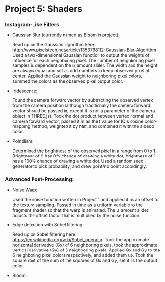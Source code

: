 
# Project 5: Shaders

### Instagram-Like Filters
- Gaussian Blur (currently named as Bloom in project):
    
    Read up on the Gaussian algorithm here: http://www.pixelstech.net/article/1353768112-Gaussian-Blur-Algorithm
    Used a two-dimensional Gaussian function to output the weights of influence for each neighboring pixel. The number of neighboring pixel samples is dependent on the u_amount slider. The width and the height are always equal and set as odd numbers to keep observed pixel at center. Applied the Gaussian weight to neighboring pixel colors, summed the colors as the observed pixel output color.

- Iridescence: 
    
    Found the camera forward vector by subtracting the observed vertex from the camera position (although traditionally the camera forward vector should be passed in, except it is not a parameter of the camera object in THREE.js). Took the dot product between vertex normal and camera forward vector, passed it in as the t value for IQ's cosine color-mapping method, weighted it by half, and combined it with the albedo color.

- Pointilism:
    
    Determined the brightness of the observed pixel in a range from 0 to 1. Brightness of 0 has 0% chance of drawing a white dot, brightness of 1 has a 100% chance of drawing a white dot. Used a random seed generator to pick probability, and drew point/no point accordingly.

### Advanced Post-Processing: 
- Noise Warp: 
    
    Used the noise function written in Project 1 and applied it as an offset to the texture sampling. Passed in time as a uniform variable to the fragment shader so that the warp is animated. The u_amount slider adjusts the offset factor that is multiplied by the noise function.

- Edge detection with Sobel filtering: 
    
    Read up on Sobel filtering here: https://en.wikipedia.org/wiki/Sobel_operator.
    Took the approximate horizontal derivative (Gx) of 6 neighboring pixels, took the approximate vertical derivative (Gy) of 6 neighboring pixels. Applied Gx and Gy to the 6 neighboring pixel colors respectively, and added them up. Took the square root of the sum of the squares of Gx and Gy, set it as the output color.

- Bloom:

